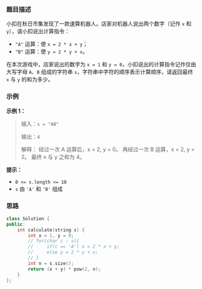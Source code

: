 ### 题目描述

小扣在秋日市集发现了一款速算机器人。店家对机器人说出两个数字（记作 `x` 和 `y`），请小扣说出计算指令：

- `"A"` 运算：使 `x = 2 * x + y`；
- `"B"` 运算：使 `y = 2 * y + x`。

在本次游戏中，店家说出的数字为 `x = 1` 和 `y = 0`，小扣说出的计算指令记作仅由大写字母 `A`、`B` 组成的字符串 `s`，字符串中字符的顺序表示计算顺序，请返回最终 `x` 与 `y` 的和为多少。

### 示例

**示例 1：**

> 输入：`s = "AB"`
>
> 输出：`4`
>
> 解释：
>  经过一次 A 运算后，x = 2, y = 0。
>  再经过一次 B 运算，x = 2, y = 2。
>  最终 x 与 y 之和为 4。

**提示：**

- `0 <= s.length <= 10`
- `s` 由 `'A'` 和 `'B'` 组成

### 思路

```C++
class Solution {
public:
    int calculate(string s) {
        int x = 1, y = 0;
        // for(char c : s){
        //     if(c == 'A') x = 2 * x + y;
        //     else y = 2 * y + x;
        // }
        int n = s.size();
        return (x + y) * pow(2, n);
    }
};
```

